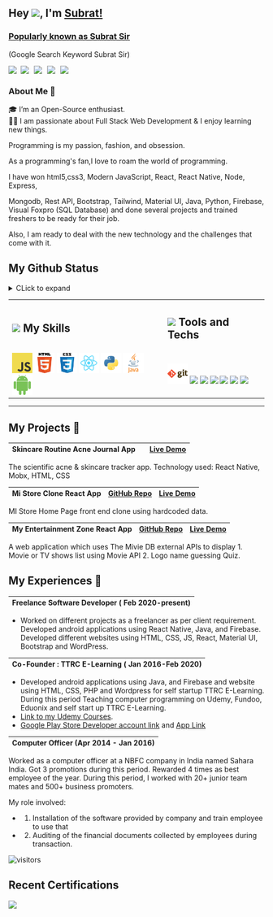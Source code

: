 ## Hey <img src="https://github.com/TheDudeThatCode/TheDudeThatCode/blob/master/Assets/Hi.gif" width="29px">, I'm [Subrat!](https://drive.google.com/file/d/1ycPmdNNllydRI8cPDJsofvxz8kN97yN3/view?usp=sharing) 
### [Popularly known as Subrat Sir](https://drive.google.com/file/d/1ycPmdNNllydRI8cPDJsofvxz8kN97yN3/view?usp=sharing) 

(Google Search Keyword Subrat Sir)

<a href="https://www.linkedin.com/in/subrata-ku-das/">
  <img align="left" width="24px" src="https://cdn.jsdelivr.net/npm/simple-icons@v3/icons/linkedin.svg"  />
</a>
<a href="https://twitter.com/SubratSirIndia">
  <img align="left" width="26px" src="https://cdn.jsdelivr.net/npm/simple-icons@v3/icons/twitter.svg" />
</a>
<a href="mailto:subrat.ku.dash@gmail.com">
  <img align="left" width="26px" src="https://cdn.jsdelivr.net/npm/simple-icons@v3/icons/gmail.svg" />
</a>
<a href="https://www.youtube.com/channel/UCTCmj3TOBxI_5f1J-n7kN5A">
  <img align="left" width="26px" src="https://cdn.jsdelivr.net/npm/simple-icons@v3/icons/youtube.svg" />
</a>
<a href="https://discord.gg/KYYWfcVU">
  <img align="left" width="26px" src="https://cdn.jsdelivr.net/npm/simple-icons@v3/icons/discord.svg" />
</a>

<br />

### About Me 🚀
🎓 I’m an Open-Source enthusiast. </br>
👨‍💻  I am passionate about Full Stack Web Development & I enjoy learning new things. </br>

Programming is my passion, fashion, and obsession.

As a programming's fan,I love to roam the world of programming.

I have won html5,css3, Modern JavaScript, React, React Native, Node, Express,

Mongodb, Rest API, Bootstrap, Tailwind, Material UI, Java, Python, Firebase, Visual Foxpro (SQL Database) and done several projects and trained freshers to be ready for their job.

Also, I am ready to deal with the new technology and the challenges that come with it.

## My Github Status 
<details><summary>CLick to expand</summary>
  <div align="center"> 
  <!--   <img src="https://github-readme-stats.vercel.app/api/top-langs/?username=subratsir&layout=compact&theme=radical"/> -->
    <img src="https://github-readme-stats.vercel.app/api?username=subratsir&show_icons=true&theme=radical&hide=contribs,prs"/>
  </div>
<div align="center"> 
<!--   <img src="https://github-readme-stats.vercel.app/api/top-langs/?username=subratsir&layout=compact&theme=radical"/>  -->
  <img src="https://github-readme-stats.vercel.app/api/top-langs/?username=subratsir&show_icons=true&theme=radical&hide=contribs,prs"/>
</div>
</details>

<table>
  <tr>
    <td>
     <h2><img src="https://media.giphy.com/media/WUlplcMpOCEmTGBtBW/giphy.gif" width="50"> My Skills</h2>
    </td>  
    <td>
    <h2><img src="https://media.giphy.com/media/WUlplcMpOCEmTGBtBW/giphy.gif" width="50"> Tools and Techs</h2>
    </td>  
  </tr>
  <tr>
    <td>
  <code><img height="40" src="https://raw.githubusercontent.com/github/explore/80688e429a7d4ef2fca1e82350fe8e3517d3494d/topics/javascript/javascript.png"></code>
  <code><img height="40" src="https://raw.githubusercontent.com/github/explore/80688e429a7d4ef2fca1e82350fe8e3517d3494d/topics/html/html.png"></code>
  <code><img height="40" src="https://raw.githubusercontent.com/github/explore/80688e429a7d4ef2fca1e82350fe8e3517d3494d/topics/css/css.png"></code>
  <code><img height="40" src="https://raw.githubusercontent.com/github/explore/80688e429a7d4ef2fca1e82350fe8e3517d3494d/topics/react/react.png"></code>
  <code><img height="40" src="https://raw.githubusercontent.com/github/explore/80688e429a7d4ef2fca1e82350fe8e3517d3494d/topics/python/python.png"></code>
  <code><img height="40" src="https://raw.githubusercontent.com/github/explore/80688e429a7d4ef2fca1e82350fe8e3517d3494d/topics/java/java.png"></code>
  <code><img height="40" src="https://raw.githubusercontent.com/github/explore/80688e429a7d4ef2fca1e82350fe8e3517d3494d/topics/android/android.png"></code>
    </td><td>
  <code><img height="40" src="https://raw.githubusercontent.com/github/explore/80688e429a7d4ef2fca1e82350fe8e3517d3494d/topics/git/git.png"></code>
  <code><img height="40" src="https://cdn.icon-icons.com/icons2/673/PNG/512/github_icon-icons.com_60477.png"></code>
  <code><img height="40" src="https://cdn.jsdelivr.net/gh/devicons/devicon/icons/vscode/vscode-original.svg"></code>
  <code><img height="40" src="https://cdn.icon-icons.com/icons2/1088/PNG/512/1485282157-adobe-photoshop-raster-graphics-editor-cc-creative-cloud_78285.png"></code>
  <code><img height="40" src="https://github.com/subratsir/subratsir/blob/main/images/mui.png"></code>
  <code><img height="40" src="https://cdn.icon-icons.com/icons2/691/PNG/128/google_firebase_icon-icons.com_61474.png"></code>
  <code><img height="40" src="https://github.com/subratsir/subratsir/blob/main/images/mobx.jpg"></code>  
  </td>
  </tr></table>

<hr/>

<h2> My Projects 🙌 </h2>

| Skincare Routine Acne Journal App |  | [Live Demo](https://play.google.com/store/apps/details?id=com.skintheory.skintheory) |
|---|-|-|

The scientific acne & skincare tracker app. Technology used: React Native, Mobx, HTML, CSS

| Mi Store Clone React App | [GitHub Repo](https://github.com/subratsir/mistore-homepage) | [Live Demo](https://mistorehomepage.web.app/) |
|---|-|-|

MI Store Home Page front end clone using hardcoded data.

| My Entertainment Zone React App | [GitHub Repo](https://github.com/subratsir/Entertainment-Zone) | [Live Demo](https://my-entertainment-zone.web.app/) |
|---|-|-|

A web application which uses The Mivie DB external APIs to display 1. Movie or TV shows list using Movie API 2. Logo name guessing Quiz.


<h2> My Experiences 🙌 </h2>

| Freelance Software Developer ( Feb 2020-present) |
|---|

-	Worked on different projects as a freelancer as per client requirement. Developed android applications using React Native, Java, and Firebase. Developed different websites using HTML, CSS, JS, React, Material UI, Bootstrap and WordPress.

| Co-Founder : TTRC E-Learning ( Jan 2016-Feb 2020) |
|---|

-	Developed android applications using Java, and Firebase and website using HTML, CSS, PHP and Wordpress for self startup TTRC E-Learning. During this period Teaching computer programming on Udemy, Fundoo, Eduonix and self start up TTRC E-Learning.
-	[Link to my Udemy Courses](https://www.udemy.com/user/subrat-dash-5/).
- [Google Play Store Developer account link](https://play.google.com/store/apps/dev?id=5931395958067461847) and [App Link](https://play.google.com/store/apps/details?id=in.ttrc.pgdca)

| Computer Officer (Apr 2014 - Jan 2016) |
|---|

Worked as a computer officer at a NBFC company in India named Sahara India. Got 3 promotions during this period. Rewarded 4 times as best employee of the year. During this period, I worked with 20+ junior team mates and 500+ business promoters. 

My role involved: 
- 1. Installation of the software provided by company and train employee to use that 
- 2. Auditing of the financial documents collected by employees during transaction.

 ![visitors](https://visitor-badge.laobi.icu/badge?page_id=subratsir)

## Recent Certifications
<img width="250" height="auto" src="https://github.com/subratsir/subratsir/blob/main/FreeCodeCampJavaScriptDSACertificate.JPG" />

<!-- <div align="center"> 
  <img src="https://wakatime.com/share/@b8a4ab78-b927-4bfc-9e04-d80f831b38cd/d8bd219e-e02e-4bb6-a52b-e805c01ece40.svg"/>
  <figure><embed src="https://wakatime.com/share/@b8a4ab78-b927-4bfc-9e04-d80f831b38cd/d8bd219e-e02e-4bb6-a52b-e805c01ece40.svg"></embed></figure>
</div> -->
